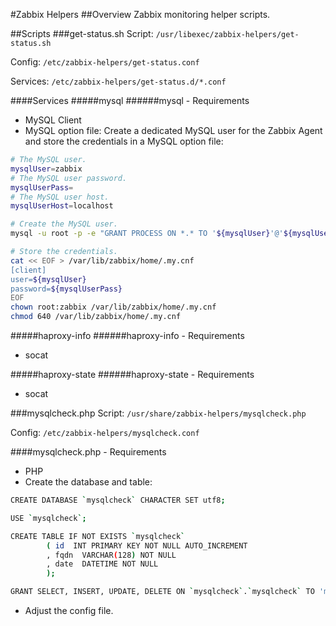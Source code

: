 #Zabbix Helpers
##Overview
Zabbix monitoring helper scripts.

##Scripts
###get-status.sh
Script: `/usr/libexec/zabbix-helpers/get-status.sh`

Config: `/etc/zabbix-helpers/get-status.conf`

Services: `/etc/zabbix-helpers/get-status.d/*.conf`

####Services
#####mysql
######mysql - Requirements
* MySQL Client
* MySQL option file:
Create a dedicated MySQL user for the Zabbix Agent and store the credentials in a MySQL option file:
```bash
# The MySQL user.
mysqlUser=zabbix
# The MySQL user password.
mysqlUserPass=
# The MySQL user host.
mysqlUserHost=localhost

# Create the MySQL user.
mysql -u root -p -e "GRANT PROCESS ON *.* TO '${mysqlUser}'@'${mysqlUserHost}' IDENTIFIED BY '${mysqlUserPass}'; FLUSH PRIVILEGES"

# Store the credentials.
cat << EOF > /var/lib/zabbix/home/.my.cnf
[client]
user=${mysqlUser}
password=${mysqlUserPass}
EOF
chown root:zabbix /var/lib/zabbix/home/.my.cnf
chmod 640 /var/lib/zabbix/home/.my.cnf
```

#####haproxy-info
######haproxy-info - Requirements
* socat

#####haproxy-state
######haproxy-state - Requirements
* socat

###mysqlcheck.php
Script: `/usr/share/zabbix-helpers/mysqlcheck.php`

Config: `/etc/zabbix-helpers/mysqlcheck.conf`

####mysqlcheck.php - Requirements
* PHP
* Create the database and table:

```bash
CREATE DATABASE `mysqlcheck` CHARACTER SET utf8;

USE `mysqlcheck`;

CREATE TABLE IF NOT EXISTS `mysqlcheck`
        ( id  INT PRIMARY KEY NOT NULL AUTO_INCREMENT
        , fqdn  VARCHAR(128) NOT NULL
        , date  DATETIME NOT NULL
        );

GRANT SELECT, INSERT, UPDATE, DELETE ON `mysqlcheck`.`mysqlcheck` TO 'mysqlcheck'@'localhost' IDENTIFIED BY '<Password>';
```
* Adjust the config file. 
